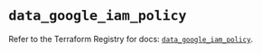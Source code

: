 # `data_google_iam_policy`

Refer to the Terraform Registry for docs: [`data_google_iam_policy`](https://registry.terraform.io/providers/hashicorp/google-beta/5.19.0/docs/data-sources/google_iam_policy).
